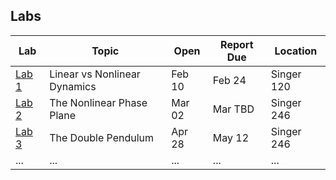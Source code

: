 
## Labs

| Lab   | Topic                        | Open   | Report Due | Location   |
|-------|------------------------------|--------|------------|------------|
| [Lab 1](Lab1.md) | Linear vs Nonlinear Dynamics | Feb 10 | Feb 24     | Singer 120 |
| [Lab 2](Lab2.md) | The Nonlinear Phase Plane    | Mar 02 | Mar TBD    | Singer 246 |
| [Lab 3](Lab3.md) | The Double Pendulum    	  | Apr 28 | May 12     | Singer 246 |
| ... | ... | ... | ...    | ... |
